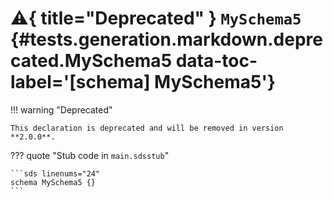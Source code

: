 [//]: # (DO NOT EDIT THIS FILE DIRECTLY. Instead, edit the corresponding stub file and execute `npm run docs:api`.)

# :warning:{ title="Deprecated" } <code class="doc-symbol doc-symbol-schema"></code> `MySchema5` {#tests.generation.markdown.deprecated.MySchema5 data-toc-label='[schema] MySchema5'}

!!! warning "Deprecated"

    This declaration is deprecated and will be removed in version **2.0.0**.

??? quote "Stub code in `main.sdsstub`"

    ```sds linenums="24"
    schema MySchema5 {}
    ```
